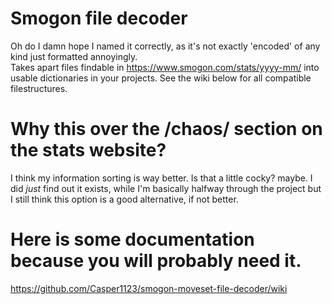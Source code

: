 # Smogon  file decoder
Oh do I damn hope I named it correctly, as it's not exactly 'encoded' of any kind just formatted annoyingly.\
Takes apart files findable in https://www.smogon.com/stats/yyyy-mm/ into usable dictionaries in your projects.
See the wiki below for all compatible filestructures.

# Why this over the /chaos/ section on the stats website?
I think my information sorting is way better. Is that a little cocky? maybe. I did *just* find out it exists, while I'm basically halfway through the project
but I still think this option is a good alternative, if not better.

# Here is some documentation because you will probably need it.
https://github.com/Casper1123/smogon-moveset-file-decoder/wiki
